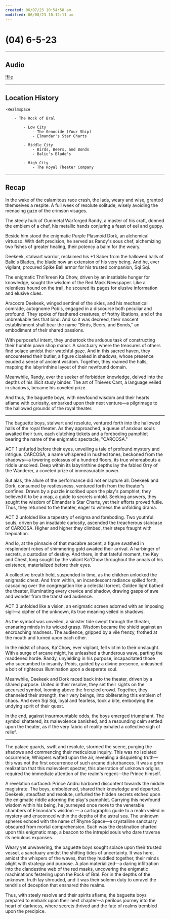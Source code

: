 ```yaml
---
created: 06/07/23 10:54:58 am
modified: 06/08/23 10:12:11 am
---
```


# (04) 6-5-23

---

## Audio

[!file](06_Handouts/Recaps/attachments/4.mp3)

---

## Location History

	-Realmspace

		- The Rock of Bral

			- Low City
				- The Genocide (Your Ship)
				- Elmandar's Star Charts

			- Middle City
				- Birds, Beers, and Bonds
				- Balic's Blade's

			- High City
				- The Royal Theater Company

---

## Recap

In the wake of the calamitous race crash, the lads, weary and wise, granted themselves a respite. A full week of resolute solitude, wisely avoiding the menacing gaze of the crimson visages.

The steely hulk of Gunmetal Warforged Randy, a master of his craft, donned the emblem of a chef, his metallic hands conjuring a feast of eel and guppy.

Beside him stood the enigmatic Purple Plasmoid Dork, an alchemical virtuoso. With deft precision, he served as Randy's sous chef, alchemizing two fishes of greater healing, their potency a balm for the weary.

Deekeek, stalwart warrior, reclaimed his +1 Saber from the hallowed halls of Balic's Blades, the blade now an extension of his very being. And he, ever vigilant, procured Spike Ball armor for his trusted companion, Sqi Sqi.

The enigmatic Thri'kreen Ka Chow, driven by an insatiable hunger for knowledge, sought the wisdom of the Red Mask Newspaper. Like a relentless hound on the trail, he scoured its pages for elusive information and elusive clues.

Aracocra Deekeek, winged sentinel of the skies, and his mechanical comrade, autognome Pobis, engaged in a discourse both peculiar and profound. They spoke of feathered creatures, of frothy libations, and of the unbreakable ties that bind. And so it was decreed, their nascent establishment shall bear the name "Birds, Beers, and Bonds," an embodiment of their shared passions.

With purposeful intent, they undertook the arduous task of constructing their humble pawn shop manor. A sanctuary where the treasures of others find solace amidst their watchful gaze. And in this sacred haven, they encountered their butler, a figure cloaked in shadows, whose presence exuded a sense of ancient wisdom. Together, they roamed the halls, mapping the labyrinthine layout of their newfound domain.

Meanwhile, Randy, ever the seeker of forbidden knowledge, delved into the depths of his illicit study binder. The art of Thieves Cant, a language veiled in shadows, became his coveted prize.

And thus, the baguette boys, with newfound wisdom and their hearts aflame with curiosity, embarked upon their next venture—a pilgrimage to the hallowed grounds of the royal theater.

---

The baguette boys, stalwart and resolute, ventured forth into the hallowed halls of the royal theater. As they approached, a queue of anxious souls awaited their turn, each clutching tickets and a foreboding pamphlet bearing the name of the enigmatic spectacle, "CARCOSA."

ACT 1 unfurled before their eyes, unveiling a tale of profound mystery and intrigue. CARCOSA, a name whispered in hushed tones, beckoned from the shadows—a towering colossus of a hundred floors, its true whereabouts a riddle unsolved. Deep within its labyrinthine depths lay the fabled Orry of the Wanderer, a coveted prize of immeasurable power.

But alas, the allure of the performance did not enrapture all. Deekeek and Dork, consumed by restlessness, ventured forth from the theater's confines. Drawn by a puzzle inscribed upon the play's pamphlet, they believed it to be a map, a guide to secrets untold. Seeking answers, they sought the wisdom of Elmandar's Star Charts, yet their efforts proved futile. Thus, they returned to the theater, eager to witness the unfolding drama.

ACT 2 unfolded like a tapestry of enigma and foreboding. Two youthful souls, driven by an insatiable curiosity, ascended the treacherous staircase of CARCOSA. Higher and higher they climbed, their steps fraught with trepidation.

And lo, at the pinnacle of that macabre ascent, a figure swathed in resplendent robes of shimmering gold awaited their arrival. A harbinger of secrets, a custodian of destiny. And there, in that fateful moment, the Key and Chest, long sought by the valiant Ka'Chow throughout the annals of his existence, materialized before their eyes.

A collective breath held, suspended in time, as the children unlocked the enigmatic chest. And from within, an incandescent radiance spilled forth, cascading over the congregation like a celestial torrent. Golden light bathed the theater, illuminating every crevice and shadow, drawing gasps of awe and wonder from the transfixed audience.

ACT 3 unfolded like a vision, an enigmatic screen adorned with an imposing sigil—a cipher of the unknown, its true meaning veiled in shadows.

As the symbol was unveiled, a sinister tide swept through the theater, ensnaring minds in its wicked grasp. Wisdom became the shield against an encroaching madness. The audience, gripped by a vile frenzy, frothed at the mouth and turned upon each other.

In the midst of chaos, Ka'Chow, ever vigilant, fell victim to their onslaught. With a surge of arcane might, he unleashed a thunderous wave, parting the maddened horde. Randy, unyielding in his purpose, incapacitated those who succumbed to insanity. Pobis, guided by a divine presence, unleashed a bolt of righteous illumination upon a desperate soul.

Meanwhile, Deekeek and Dork raced back into the theater, driven by a shared purpose. United in their resolve, they set their sights on the accursed symbol, looming above the frenzied crowd. Together, they channeled their strength, their very beings, into obliterating this emblem of chaos. And even Sqi Sqi, loyal and fearless, took a bite, embodying the undying spirit of their quest.

In the end, against insurmountable odds, the boys emerged triumphant. The symbol shattered, its malevolence banished, and a resounding calm settled upon the theater, as if the very fabric of reality exhaled a collective sigh of relief.

---

The palace guards, swift and resolute, stormed the scene, purging the shadows and commencing their meticulous inquiry. This was no isolated occurrence; Whispers wafted upon the air, revealing a disquieting truth—this was not the first occurrence of such arcane disturbances. It was a grim realization that this malevolent specter, this aberration of unknown origins, required the immediate attention of the realm's regent—the Prince himself.

A revelation surfaced: Prince Andru harbored discontent towards the middle magistrate. The boys, emboldened, shared their knowledge and departed. Deekeek, steadfast and resolute, unfurled the hidden secrets etched upon the enigmatic riddle adorning the play's pamphlet. Carrying this newfound wisdom within his being, he journeyed once more to the venerable chambers of Elmandar's wisdom — a cartographic guide to a realm veiled in mystery and ensconced within the depths of the astral sea. The unknown spheres echoed with the name of Rhyme Space—a crystalline sanctuary obscured from mortal comprehension. Such was the destination charted upon this enigmatic map, a beacon to the intrepid souls who dare traverse its nebulous expanses.

Weary yet unwavering, the baguette boys sought solace upon their trusted vessel, a sanctuary amidst the shifting tides of uncertainty. It was here, amidst the whispers of the waves, that they huddled together, their minds alight with strategy and purpose. A plan materialized—a daring infiltration into the clandestine web of the red masks, uncovering the enigmatic machinations festering upon the Rock of Bral. For in the depths of the unknown, truth lay shrouded, and it was their solemn duty to unravel the tendrils of deception that ensnared thite realms.

Thus, with steely resolve and their spirits aflame, the baguette boys prepared to embark upon their next chapter—a perilous journey into the heart of darkness, where secrets thrived and the fate of realms trembled upon the precipice.
